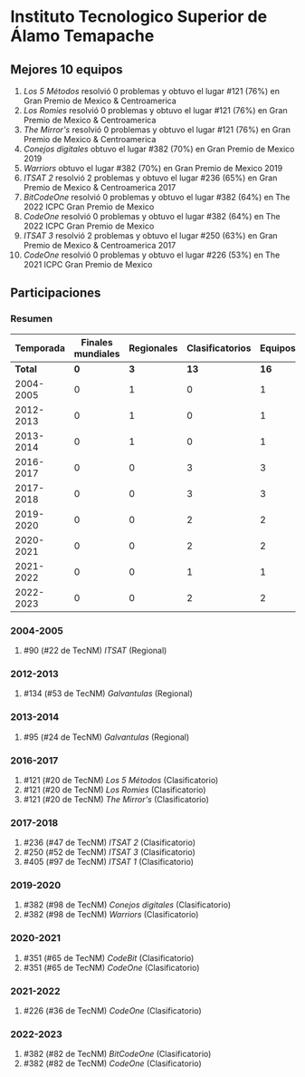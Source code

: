 ---
---

# Instituto Tecnologico Superior de Álamo Temapache

## Mejores 10 equipos

1. _Los 5 Métodos_ resolvió 0 problemas y obtuvo el lugar #121 (76%) en Gran Premio de Mexico & Centroamerica
1. _Los Romies_ resolvió 0 problemas y obtuvo el lugar #121 (76%) en Gran Premio de Mexico & Centroamerica
1. _The Mirror's_ resolvió 0 problemas y obtuvo el lugar #121 (76%) en Gran Premio de Mexico & Centroamerica
1. _Conejos digitales_ obtuvo el lugar #382 (70%) en Gran Premio de Mexico 2019
1. _Warriors_ obtuvo el lugar #382 (70%) en Gran Premio de Mexico 2019
1. _ITSAT 2_ resolvió 2 problemas y obtuvo el lugar #236 (65%) en Gran Premio de Mexico & Centroamerica 2017
1. _BitCodeOne_ resolvió 0 problemas y obtuvo el lugar #382 (64%) en The 2022 ICPC Gran Premio de Mexico
1. _CodeOne_ resolvió 0 problemas y obtuvo el lugar #382 (64%) en The 2022 ICPC Gran Premio de Mexico
1. _ITSAT 3_ resolvió 2 problemas y obtuvo el lugar #250 (63%) en Gran Premio de Mexico & Centroamerica 2017
1. _CodeOne_ resolvió 0 problemas y obtuvo el lugar #226 (53%) en The 2021 ICPC Gran Premio de Mexico

## Participaciones

### Resumen

| Temporada | Finales mundiales | Regionales | Clasificatorios | Equipos |
| --- | --- | --- | --- | --- |
| **Total** | **0** | **3** | **13** | **16** |
| 2004-2005 | 0 | 1 | 0 | 1 |
| 2012-2013 | 0 | 1 | 0 | 1 |
| 2013-2014 | 0 | 1 | 0 | 1 |
| 2016-2017 | 0 | 0 | 3 | 3 |
| 2017-2018 | 0 | 0 | 3 | 3 |
| 2019-2020 | 0 | 0 | 2 | 2 |
| 2020-2021 | 0 | 0 | 2 | 2 |
| 2021-2022 | 0 | 0 | 1 | 1 |
| 2022-2023 | 0 | 0 | 2 | 2 |

### 2004-2005

1. #90 (#22 de TecNM) _ITSAT_ (Regional)

### 2012-2013

1. #134 (#53 de TecNM) _Galvantulas_ (Regional)

### 2013-2014

1. #95 (#24 de TecNM) _Galvantulas_ (Regional)

### 2016-2017

1. #121 (#20 de TecNM) _Los 5 Métodos_ (Clasificatorio)
1. #121 (#20 de TecNM) _Los Romies_ (Clasificatorio)
1. #121 (#20 de TecNM) _The Mirror's_ (Clasificatorio)

### 2017-2018

1. #236 (#47 de TecNM) _ITSAT 2_ (Clasificatorio)
1. #250 (#52 de TecNM) _ITSAT 3_ (Clasificatorio)
1. #405 (#97 de TecNM) _ITSAT 1_ (Clasificatorio)

### 2019-2020

1. #382 (#98 de TecNM) _Conejos digitales_ (Clasificatorio)
1. #382 (#98 de TecNM) _Warriors_ (Clasificatorio)

### 2020-2021

1. #351 (#65 de TecNM) _CodeBit_ (Clasificatorio)
1. #351 (#65 de TecNM) _CodeOne_ (Clasificatorio)

### 2021-2022

1. #226 (#36 de TecNM) _CodeOne_ (Clasificatorio)

### 2022-2023

1. #382 (#82 de TecNM) _BitCodeOne_ (Clasificatorio)
1. #382 (#82 de TecNM) _CodeOne_ (Clasificatorio)



